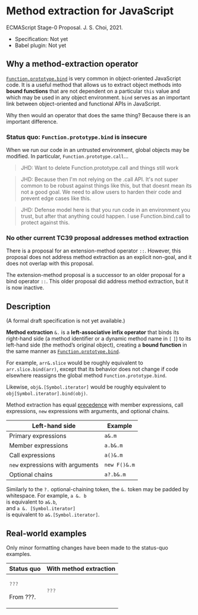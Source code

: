 # Method extraction for JavaScript
ECMAScript Stage-0 Proposal. J. S. Choi, 2021.

* Specification: Not yet
* Babel plugin: Not yet

## Why a method-extraction operator
[`Function.prototype.bind`][bind] is very common in object-oriented JavaScript code.
It is a useful method that allows us to extract object methods
into **bound functions** that are not dependent on a particular `this` value
and which may be used in any object environment.
`bind` serves as an important link between
object-oriented and functional APIs in JavaScript.

[bind]: https://developer.mozilla.org/en-US/docs/Web/JavaScript/Reference/Global_Objects/Function/bind

Why then would an operator that does the same thing?
Because there is an important difference.

### Status quo: `Function.prototype.bind` is insecure
When we run our code in an untrusted environment, global objects may be modified.
In particular, `Function.prototype.call`…

> JHD: Want to delete Function.prototype.call and things still work

> JHD: Because then I'm not relying on the .call API. It's not super common to be robust against things like this, but that doesnt mean its not a good goal. We need to allow users to harden their code and prevent edge cases like this.

> JHD: Defense model here is that you run code in an environment you trust, but after that anything could happen. I use Function.bind.call to protect against this.

### No other current TC39 proposal addresses method extraction
There is a proposal for an extension-method operator `::`.
However, this proposal does not address method extraction as an explicit non-goal,
and it does not overlap with this proposal.

The extension-method proposal is a successor
to an older proposal for a bind operator `::`.
This older proposal did address method extraction, but it is now inactive.

## Description
(A formal draft specification is not yet available.)

**Method extraction** `&.` is a **left-associative infix operator**
that binds its right-hand side (a method identifier
or a dynamic method name in `[` `]`)
to its left-hand side (the method’s original object),
creating a **bound function** in the same manner
as [`Function.prototype.bind`][bind].

For example, `arr&.slice` would be roughly
equivalent to `arr.slice.bind(arr)`,
except that its behavior does not change
if code elsewhere reassigns the global method `Function.prototype.bind`.

Likewise, `obj&.[Symbol.iterator]` would be roughly
equivalent to `obj[Symbol.iterator].bind(obj)`.

Method extraction has equal [precedence][] with
member expressions, call expressions, `new` expressions with arguments,
and optional chains.

[precedence]: https://developer.mozilla.org/en-US/docs/Web/JavaScript/Reference/Operators/Operator_Precedence

| Left-hand side                  | Example      |
| ------------------------------- | ------------ |
| Primary expressions             | `a&.m`       |
| Member expressions              | `a.b&.m`     |
| Call expressions                | `a()&.m`     |
|`new` expressions with arguments | `new F()&.m` |
| Optional chains                 | `a?.b&.m`    |

Similarly to the `?.` optional-chaining token,
the `&.` token may be padded by whitespace.
For example, `a &. b`\
is equivalent to `a&.b`,\
and `a &. [Symbol.iterator]`\
is equivalent to `a&.[Symbol.iterator]`.

## Real-world examples
Only minor formatting changes have been made to the status-quo examples.

<table>
<thead>
<tr>
<th>Status quo
<th>With method extraction

<tbody>
<tr>
<td>

```js
???
```
From ???.

<td>

```js
???
```

</table>

